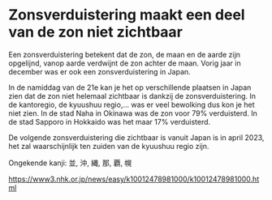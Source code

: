 # Zonsverduistering maakt een deel van de zon niet zichtbaar

Een zonsverduistering betekent dat de zon, de maan en de aarde zijn opgelijnd, vanop aarde verdwijnt de zon achter de maan. Vorig jaar in december was er ook een zonsverduistering in Japan.

In de namiddag van de 21e kan je het op verschillende plaatsen in Japan zien dat de zon niet helemaal zichtbaar is dankzij de zonsverduistering. In de kantoregio, de kyuushuu regio,... was er veel bewolking dus kon je het niet zien. In de stad Naha in Okinawa was de zon voor 79% verduisterd. In de stad Sapporo in Hokkaido was het maar 17% verduisterd.

De volgende zonsverduistering die zichtbaar is vanuit Japan is in april 2023, het zal waarschijnlijk ten zuiden van de kyuushuu regio zijn.

Ongekende kanji: 並, 沖, 縄, 那, 覇, 幌

<https://www3.nhk.or.jp/news/easy/k10012478981000/k10012478981000.html>
